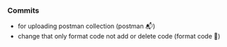 ### Commits
- for uploading postman collection (postman 📬)
- change that only format code not add or delete code (format code 🎨)
